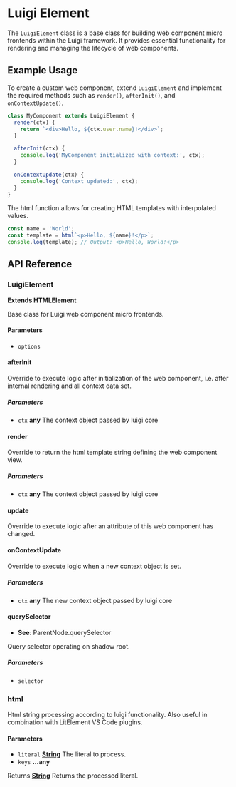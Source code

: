 <!-- meta
{
  "node": {
    "label": "Luigi Element API",
    "category": {
      "label": "API Reference",
      "collapsible": true
    },
    "metaData": {
      "categoryPosition": 6,
      "position": 6
    }
  }
}
meta -->

# Luigi Element

The `LuigiElement` class is a base class for building web component micro frontends within the Luigi framework. It provides essential functionality for rendering and managing the lifecycle of web components.

## Example Usage

To create a custom web component, extend `LuigiElement` and implement the required methods such as `render()`, `afterInit()`, and `onContextUpdate()`.

```js
class MyComponent extends LuigiElement {
  render(ctx) {
    return `<div>Hello, ${ctx.user.name}!</div>`;
  }

  afterInit(ctx) {
    console.log('MyComponent initialized with context:', ctx);
  }

  onContextUpdate(ctx) {
    console.log('Context updated:', ctx);
  }
}
```

The html function allows for creating HTML templates with interpolated values.

```js
const name = 'World';
const template = html`<p>Hello, ${name}!</p>`;
console.log(template); // Output: <p>Hello, World!</p>
```

## API Reference

<!-- Generated by documentation.js. Update this documentation by updating the source code. -->

### LuigiElement

**Extends HTMLElement**

Base class for Luigi web component micro frontends.

#### Parameters

*   `options`  

#### afterInit

Override to execute logic after initialization of the web component, i.e.
after internal rendering and all context data set.

##### Parameters

*   `ctx` **any** The context object passed by luigi core

#### render

Override to return the html template string defining the web component view.

##### Parameters

*   `ctx` **any** The context object passed by luigi core

#### update

Override to execute logic after an attribute of this web component has changed.

#### onContextUpdate

Override to execute logic when a new context object is set.

##### Parameters

*   `ctx` **any** The new context object passed by luigi core

#### querySelector

*   **See**: ParentNode.querySelector

Query selector operating on shadow root.

##### Parameters

*   `selector`  

### html

Html string processing according to luigi functionality.
Also useful in combination with LitElement VS Code plugins.

#### Parameters

*   `literal` **[String](https://developer.mozilla.org/docs/Web/JavaScript/Reference/Global_Objects/String)** The literal to process.
*   `keys` **...any** 

Returns **[String](https://developer.mozilla.org/docs/Web/JavaScript/Reference/Global_Objects/String)** Returns the processed literal.
